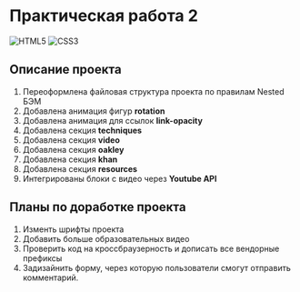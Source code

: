 # Практическая работа 2

![HTML5](https://img.shields.io/badge/html5-%23E34F26.svg?style=for-the-badge&logo=html5&logoColor=white)
![CSS3](https://img.shields.io/badge/css3-%231572B6.svg?style=for-the-badge&logo=css3&logoColor=white)

## Описание проекта

1. Переоформлена файловая структура проекта по правилам Nested БЭМ
1. Добавлена анимация фигур **rotation**
1. Добавлена анимация для ссылок **link-opacity**
1. Добавлена секция **techniques**
1. Добавлена секция **video**
1. Добавлена секция **oakley**
1. Добавлена секция **khan**
1. Добавлена секция **resources**
1. Интегрированы блоки с видео через **Youtube API**
   <br>

## Планы по доработке проекта

1. Изменть шрифты проекта
1. Добавить больше образовательных видео
1. Проверить код на кроссбраузерность и дописать все вендорные префиксы
1. Задизайнить форму, через которую пользователи смогут отправить комментарий.
